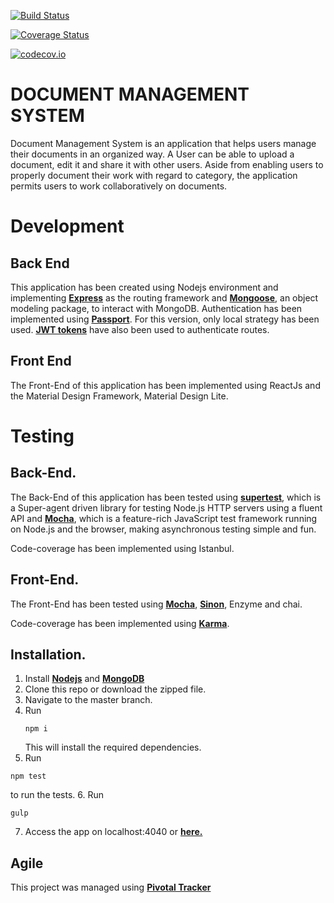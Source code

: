 [![Build Status](https://travis-ci.org/andela-gnyenyeshi/doc4.svg?branch=master)](https://travis-ci.org/andela-gnyenyeshi/doc4)

[![Coverage Status](https://coveralls.io/repos/github/andela-gnyenyeshi/doc4/badge.svg?branch=master)](https://coveralls.io/github/andela-gnyenyeshi/doc4?branch=master)

[![codecov.io](https://codecov.io/github/andela-gnyenyeshi/doc4/coverage.svg?branch=master)](https://codecov.io/github/andela-gnyenyeshi/doc4?branch=master)


DOCUMENT MANAGEMENT SYSTEM
==========================

Document Management System is an application that helps users manage their documents in an organized way. A User can be able to upload a document, edit it and share it with other users. Aside from enabling users to properly document their work with regard to category, the application permits users to work collaboratively on documents.

Development
===========

Back End
--------
This application has been created using Nodejs environment and implementing [**Express**](http://expressjs.com/) as the routing framework and [**Mongoose**](http://mongoosejs.com/), an object modeling package, to interact with MongoDB. Authentication has been implemented using [**Passport**](http://passportjs.org/). For this version, only local strategy has been used. [**JWT tokens**](https://jwt.io/) have also been used to authenticate routes.

Front End
---------
The Front-End of this application has been implemented using ReactJs and the Material Design Framework, Material Design Lite.

Testing
=======

Back-End.
--------
The Back-End of this application has been tested using [**supertest**](https://www.npmjs.com/package/supertest), which is a Super-agent driven library for testing Node.js HTTP servers using a fluent API and [**Mocha**](https://mochajs.org), which is a feature-rich JavaScript test framework running on Node.js and the browser, making asynchronous testing simple and fun.

Code-coverage has been implemented using Istanbul.

Front-End.
----------
The Front-End has been tested using [**Mocha**](https://mochajs.org), [**Sinon**](http://sinonjs.org/), Enzyme and chai.

Code-coverage has been implemented using [**Karma**](https://karma-runner.github.io/0.13/index.html).

Installation.
-------------
1. Install [**Nodejs**](www.nodejs.org) and [**MongoDB**](www.mongodb.org)
2. Clone this repo or download the zipped file.
3. Navigate to the master branch.
4. Run
    ```
    npm i

    ```
    This will install the required dependencies.
5. Run
  ```
  npm test

  ```
  to run the tests.
6. Run
  ```
  gulp

  ```
7. Access the app on localhost:4040 or [**here.**](https://doc-4.herokuapp.com/)

Agile
-----
This project was managed using [**Pivotal Tracker**](https://www.pivotaltracker.com/n/projects/1493274)
